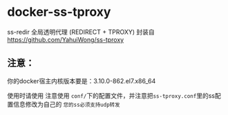 # docker-ss-tproxy
ss-redir 全局透明代理 (REDIRECT + TPROXY)
封装自 https://github.com/YahuiWong/ss-tproxy

## 注意：

你的docker宿主内核版本要是：3.10.0-862.el7.x86_64 

使用时请使用 注意使用 `conf/`下的配置文件，并注意把`ss-tproxy.conf`里的ss配置信息修改为自己的
`您的ss必须支持udp转发`
